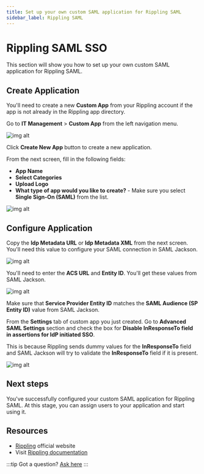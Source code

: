 ```yaml
---
title: Set up your own custom SAML application for Rippling SAML
sidebar_label: Rippling SAML
---
```


# Rippling SAML SSO

This section will show you how to set up your own custom SAML application for Rippling SAML.

## Create Application

You'll need to create a new **Custom App** from your Rippling account if the app is not already in the Rippling app directory.

Go to **IT Management** > **Custom App** from the left navigation menu.

![img alt](/images/docs/jackson/sso-providers/rippling/1.png)

Click **Create New App** button to create a new application.

From the next screen, fill in the following fields:

- **App Name**
- **Select Categories**
- **Upload Logo**
- **What type of app would you like to create?** - Make sure you select **Single Sign-On (SAML)** from the list.

![img alt](/images/docs/jackson/sso-providers/rippling/2.png)

## Configure Application

Copy the **Idp Metadata URL** or **Idp Metadata XML** from the next screen. You'll need this value to configure your SAML connection in SAML Jackson.

![img alt](/images/docs/jackson/sso-providers/rippling/3.png)

You'll need to enter the **ACS URL** and **Entity ID**. You'll get these values from SAML Jackson.

![img alt](/images/docs/jackson/sso-providers/rippling/4.png)

Make sure that **Service Provider Entity ID** matches the **SAML Audience (SP Entity ID)** value from SAML Jackson.

From the **Settings** tab of custom app you just created. Go to **Advanced SAML Settings** section and check the box for **Disable InResponseTo field in assertions for IdP initiated SSO**.

This is because Rippling sends dummy values for the **InResponseTo** field and SAML Jackson will try to validate the **InResponseTo** field if it is present.

![img alt](/images/docs/jackson/sso-providers/rippling/5.png)

## Next steps

You've successfully configured your custom SAML application for Rippling SAML. At this stage, you can assign users to your application and start using it.

## Resources

- [Rippling](https://www.rippling.com/) official website
- Visit [Rippling documentation](https://developer.rippling.com/)

:::tip
Got a question? [Ask here](https://discord.gg/uyb7pYt4Pa)
:::

